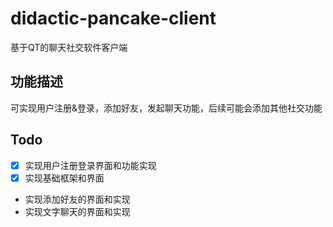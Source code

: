 # didactic-pancake-client

基于QT的聊天社交软件客户端

功能描述
--
可实现用户注册&登录，添加好友，发起聊天功能，后续可能会添加其他社交功能

Todo
--
* [x] 实现用户注册登录界面和功能实现
* [x] 实现基础框架和界面
* 实现添加好友的界面和实现
* 实现文字聊天的界面和实现
